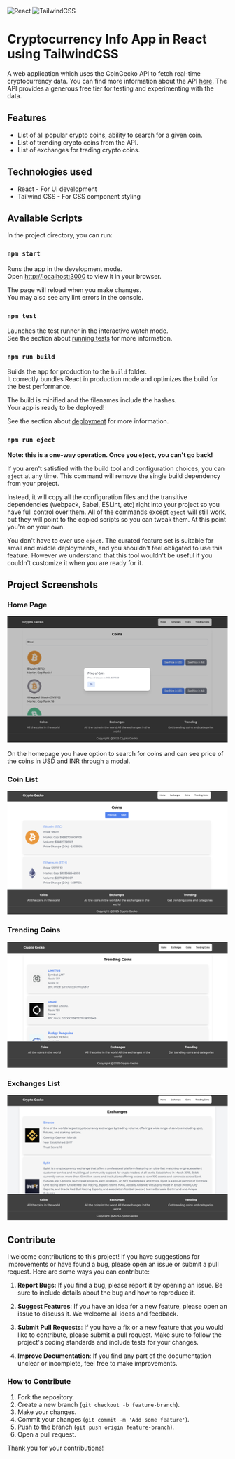 ![React](https://img.shields.io/badge/react-%2320232a.svg?style=for-the-badge&logo=react&logoColor=%2361DAFB)
![TailwindCSS](https://img.shields.io/badge/tailwindcss-%2338B2AC.svg?style=for-the-badge&logo=tailwind-css&logoColor=white)

# Cryptocurrency Info App in React using TailwindCSS

A web application which uses the CoinGecko API to fetch real-time cryptocurrency data. You can find more information about the API [here](https://www.coingecko.com/en/api). The API provides a generous free tier for testing and experimenting with the data.

## Features

* List of all popular crypto coins, ability to search for a given coin.
* List of trending crypto coins from the API.
* List of exchanges for trading crypto coins.

## Technologies used

* React - For UI development
* Tailwind CSS - For CSS component styling

## Available Scripts

In the project directory, you can run:

### `npm start`

Runs the app in the development mode.\
Open [http://localhost:3000](http://localhost:3000) to view it in your browser.

The page will reload when you make changes.\
You may also see any lint errors in the console.

### `npm test`

Launches the test runner in the interactive watch mode.\
See the section about [running tests](https://facebook.github.io/create-react-app/docs/running-tests) for more information.

### `npm run build`

Builds the app for production to the `build` folder.\
It correctly bundles React in production mode and optimizes the build for the best performance.

The build is minified and the filenames include the hashes.\
Your app is ready to be deployed!

See the section about [deployment](https://facebook.github.io/create-react-app/docs/deployment) for more information.

### `npm run eject`

**Note: this is a one-way operation. Once you `eject`, you can't go back!**

If you aren't satisfied with the build tool and configuration choices, you can `eject` at any time. This command will remove the single build dependency from your project.

Instead, it will copy all the configuration files and the transitive dependencies (webpack, Babel, ESLint, etc) right into your project so you have full control over them. All of the commands except `eject` will still work, but they will point to the copied scripts so you can tweak them. At this point you're on your own.

You don't have to ever use `eject`. The curated feature set is suitable for small and middle deployments, and you shouldn't feel obligated to use this feature. However we understand that this tool wouldn't be useful if you couldn't customize it when you are ready for it.

## Project Screenshots

### Home Page
![Home Page](screenshots/2.png)

On the homepage you have option to search for coins and can see price of the coins in USD and INR through a modal.

### Coin List
![Coin Details](screenshots/4.png)

### Trending Coins
![Trending Coins](screenshots/1.png)

### Exchanges List
![Exchanges List](screenshots/3.png)

## Contribute

I welcome contributions to this project! If you have suggestions for improvements or have found a bug, please open an issue or submit a pull request. Here are some ways you can contribute:

1. **Report Bugs**: If you find a bug, please report it by opening an issue. Be sure to include details about the bug and how to reproduce it.

2. **Suggest Features**: If you have an idea for a new feature, please open an issue to discuss it. We welcome all ideas and feedback.

3. **Submit Pull Requests**: If you have a fix or a new feature that you would like to contribute, please submit a pull request. Make sure to follow the project's coding standards and include tests for your changes.

4. **Improve Documentation**: If you find any part of the documentation unclear or incomplete, feel free to make improvements.

### How to Contribute

1. Fork the repository.
2. Create a new branch (`git checkout -b feature-branch`).
3. Make your changes.
4. Commit your changes (`git commit -m 'Add some feature'`).
5. Push to the branch (`git push origin feature-branch`).
6. Open a pull request.

Thank you for your contributions!
